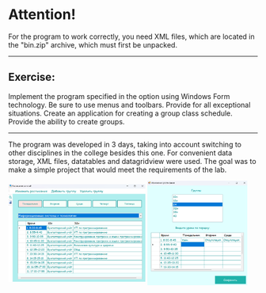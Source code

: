 # **Attention!**
For the program to work correctly, you need XML files, which are located in the "bin.zip" archive, which must first be unpacked.
___

## Exercise:

Implement the program specified in the option using Windows Form technology. Be sure to use menus and toolbars. Provide for all exceptional situations. Create an application for creating a group class schedule. Provide the ability to create groups.

___

The program was developed in 3 days, taking into account switching to other disciplines in the college besides this one. For convenient data storage, XML files, datatables and datagridview were used. The goal was to make a simple project that would meet the requirements of the lab.

<img align="center" src="https://github.com/alenoktee/Schedule/blob/master/Main.png" width="55%"></img>
<img align="center" src="https://github.com/alenoktee/Schedule/blob/master/Edit.png" width="40%"></img>
